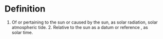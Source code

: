 # Definition

1.  Of or pertaining to the sun or caused by the sun, as solar
    radiation, solar atmospheric tide. 2. Relative to the sun as a datum
    or reference , as solar time.
